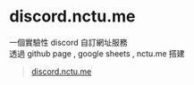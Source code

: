 # discord.nctu.me

一個實驗性 discord 自訂網址服務</h2></br>
透過 github page , google sheets , nctu.me 搭建
> [discord.nctu.me](http://discord.nctu.me/)
